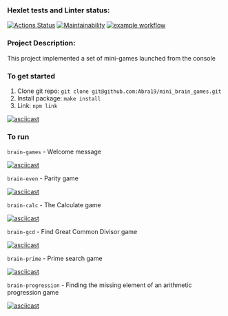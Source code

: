 ### Hexlet tests and Linter status:
[![Actions Status](https://github.com/Abra19/frontend-project-lvl1/workflows/hexlet-check/badge.svg)](https://github.com/Abra19/frontend-project-lvl1/actions)
[![Maintainability](https://api.codeclimate.com/v1/badges/a99a88d28ad37a79dbf6/maintainability)](https://codeclimate.com/github/Abra19/frontend-project-lvl1/maintainability)
[![example workflow](https://github.com/Abra19/frontend-project-lvl1/actions/workflows/lint.yml/badge.svg)](https://github.com/Abra19/frontend-project-lvl1/actions)
### Project Description:
This project implemented a set of mini-games launched from the console
### To get started

1. Clone git repo: `git clone git@github.com:Abra19/mini_brain_games.git`
2. Install package: `make install`
3. Link: `npm link`

[![asciicast](https://asciinema.org/a/FS60NV3xDEsKWGpyFVwnBxaGg.svg)](https://asciinema.org/a/FS60NV3xDEsKWGpyFVwnBxaGg)
### To run 

 `brain-games`          - Welcome message

[![asciicast](https://asciinema.org/a/4jNp1XhRzuLoeA677BZ2jjn3j.svg)](https://asciinema.org/a/4jNp1XhRzuLoeA677BZ2jjn3j)

 `brain-even`           -  Parity game

[![asciicast](https://asciinema.org/a/SVC6HCYbwCD5INqRe7b6BMryR.svg)](https://asciinema.org/a/SVC6HCYbwCD5INqRe7b6BMryR)

 `brain-calc`           -  The Calculate game

[![asciicast](https://asciinema.org/a/MoVnxPjILvZnq5a8WzIfOAQZG.svg)](https://asciinema.org/a/MoVnxPjILvZnq5a8WzIfOAQZG)

 `brain-gcd`            - Find Great Common Divisor game
      
[![asciicast](https://asciinema.org/a/gyZT78pkyQVvpapQIyorfdUEK.svg)](https://asciinema.org/a/gyZT78pkyQVvpapQIyorfdUEK)

 `brain-prime`          - Prime search game

[![asciicast](https://asciinema.org/a/2EpcaIgFPrX6gl5dn3KZri0uh.svg)](https://asciinema.org/a/2EpcaIgFPrX6gl5dn3KZri0uh)

 `brain-progression`    - Finding the missing element of an arithmetic progression game

[![asciicast](https://asciinema.org/a/kzkHV6JxZ3JCMtj16EszcrLrm.svg)](https://asciinema.org/a/kzkHV6JxZ3JCMtj16EszcrLrm)
